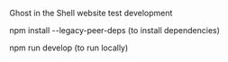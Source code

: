 Ghost in the Shell website test development

npm install --legacy-peer-deps (to install dependencies)

npm run develop (to run locally)
